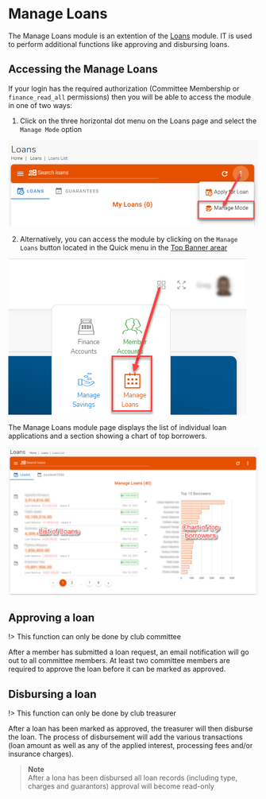 # Manage Loans
The Manage Loans  module is an extention of the [Loans](user-modules/loans.md) module. IT is used to perform additional functions like approving and disbursing loans.

## Accessing the Manage Loans
If your login has the required authorization (Committee Membership or `finance_read_all` permissions) then you will be able to access the module  in one of two ways:

1. Click on the three horizontal dot menu on the Loans page and select the `Manage Mode` option

![alt text](../images/4.6.1_Manage_Loans_menu.png ":size=x150 Manage Lonas menu")

2. Alternatively, you can access the module by clicking on the `Manage Loans` button located in the Quick menu in the [Top Banner arear](access-the-site/navigate-the-app?id=the-top-banner-area)

![alt text](../images/4.6.2_Manage_Loans_quick_menu.png ":size=x150 Manage Loans menu")

The Manage Loans module page displays the list of individual loan applications and a section showing a chart of top borrowers.

![alt text](../images/4.6.3_Manage_Loans_page.png ":size=x300 Manage Loans page")

## Approving a loan
!> This function can only be done by club committee

After a member has submitted a loan request, an email notification will go out to all committee members. At least two committee members are required to approve the loan before it can be marked as approved. 



## Disbursing a loan
!> This function can only be done by club treasurer

After a loan has been marked as approved, the treasurer will then disburse the loan. The process of disbursement will add the various transactions (loan amount as well as any of the applied interest, processing fees and/or insurance charges).

>**Note** \
After a lona has been disbursed all loan  records (including type, charges and guarantors) approval will become read-only